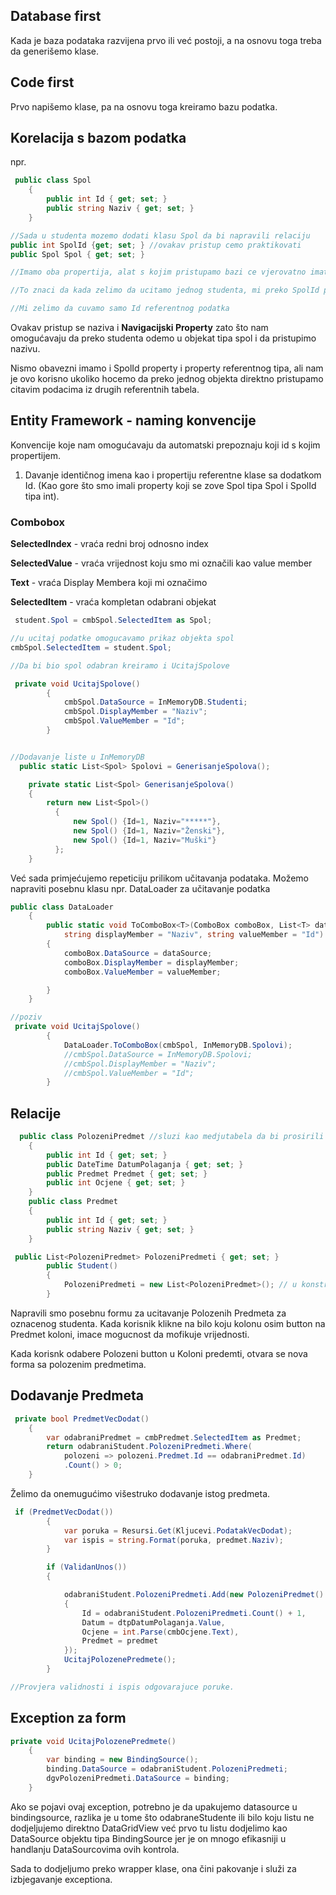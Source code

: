 ## Database first 

Kada je baza podataka razvijena prvo ili već postoji, a na osnovu toga treba da generišemo klase.



## Code first 

Prvo napišemo klase, pa na osnovu toga kreiramo bazu podatka. 



## Korelacija s bazom podatka 

npr. 

```c#
 public class Spol
    {
        public int Id { get; set; }
        public string Naziv { get; set; }
    }

//Sada u studenta mozemo dodati klasu Spol da bi napravili relaciju 
public int SpolId {get; set; } //ovakav pristup cemo praktikovati 
public Spol Spol { get; set; }

//Imamo oba propertija, alat s kojim pristupamo bazi ce vjerovatno imati mogucnost da automatski ucita i objekat tipa spol na osnovu SpolId propertija. 

//To znaci da kada zelimo da ucitamo jednog studenta, mi preko SpolId pitamo za njegov Id, zatim idemo u tu tabelu, pokupimo Naziv odnosno oznaku spola i citav taj objekat ucitamo u property Spol. Na taj nacin necemo ucitavati Id korisniku vec objekat.  

//Mi zelimo da cuvamo samo Id referentnog podatka 
```

Ovakav pristup se naziva i **Navigacijski Property** zato što nam omogućavaju da preko studenta odemo u objekat tipa spol i da pristupimo nazivu. 



Nismo obavezni imamo i SpolId property i property referentnog tipa, ali nam je ovo korisno ukoliko hocemo da preko jednog objekta direktno pristupamo citavim podacima iz drugih referentnih tabela. 



## Entity Framework - naming konvencije

Konvencije koje nam omogućavaju da automatski prepoznaju koji id s kojim propertijem. 

1. Davanje identičnog imena kao i propertiju referentne klase sa dodatkom Id. (Kao gore što smo imali property koji se zove Spol tipa Spol i SpolId tipa int). 



### Combobox 

**SelectedIndex** - vraća redni broj odnosno index 

**SelectedValue** - vraća vrijednost koju smo mi označili kao value member 

**Text** - vraća Display Membera koji mi označimo 

**SelectedItem** - vraća kompletan odabrani objekat 

```c#
 student.Spol = cmbSpol.SelectedItem as Spol;

//u ucitaj podatke omogucavamo prikaz objekta spol
cmbSpol.SelectedItem = student.Spol;

//Da bi bio spol odabran kreiramo i UcitajSpolove

 private void UcitajSpolove()
        {
            cmbSpol.DataSource = InMemoryDB.Studenti;
            cmbSpol.DisplayMember = "Naziv";
            cmbSpol.ValueMember = "Id";
        }


//Dodavanje liste u InMemoryDB
  public static List<Spol> Spolovi = GenerisanjeSpolova();

    private static List<Spol> GenerisanjeSpolova()
    {
        return new List<Spol>()
          {
              new Spol() {Id=1, Naziv="*****"},
              new Spol() {Id=1, Naziv="Ženski"},
              new Spol() {Id=1, Naziv="Muški"}
          };
    }
```



Već sada primjećujemo repeticiju prilikom učitavanja podataka. Možemo napraviti posebnu klasu npr. DataLoader za učitavanje podatka



```c#
public class DataLoader
    {
        public static void ToComboBox<T>(ComboBox comboBox, List<T> dataSource,
            string displayMember = "Naziv", string valueMember = "Id")
        {
            comboBox.DataSource = dataSource;
            comboBox.DisplayMember = displayMember;
            comboBox.ValueMember = valueMember;

        }
    }

//poziv
 private void UcitajSpolove()
        {
            DataLoader.ToComboBox(cmbSpol, InMemoryDB.Spolovi);
            //cmbSpol.DataSource = InMemoryDB.Spolovi;
            //cmbSpol.DisplayMember = "Naziv";
            //cmbSpol.ValueMember = "Id";
        }
```



## Relacije 

```c#
  public class PolozeniPredmet //sluzi kao medjutabela da bi prosirili informacije o Polozenim Predmetima 
    {
        public int Id { get; set; }
        public DateTime DatumPolaganja { get; set; }
        public Predmet Predmet { get; set; }
        public int Ocjene { get; set; }
    }
    public class Predmet
    {
        public int Id { get; set; }
        public string Naziv { get; set; }
    }

 public List<PolozeniPredmet> PolozeniPredmeti { get; set; }
        public Student()
        {
            PolozeniPredmeti = new List<PolozeniPredmet>(); // u konstruktoru pripremamo listu za koristenje
        }
```

Napravili smo posebnu formu za ucitavanje Polozenih Predmeta za oznacenog studenta. Kada korisnik klikne na bilo koju kolonu osim button na Predmet koloni, imace mogucnost da mofikuje vrijednosti. 

Kada korisnk odabere Polozeni button u Koloni predemti, otvara se nova forma sa polozenim predmetima. 



## Dodavanje Predmeta

```c#
 private bool PredmetVecDodat()
    {
        var odabraniPredmet = cmbPredmet.SelectedItem as Predmet;
        return odabraniStudent.PolozeniPredmeti.Where(
            polozeni => polozeni.Predmet.Id == odabraniPredmet.Id)
            .Count() > 0;
    }
```

Želimo da onemugućimo višestruko dodavanje istog predmeta. 

```c#
 if (PredmetVecDodat())
        {
            var poruka = Resursi.Get(Kljucevi.PodatakVecDodat);
            var ispis = string.Format(poruka, predmet.Naziv);
        }

        if (ValidanUnos())
        {

            odabraniStudent.PolozeniPredmeti.Add(new PolozeniPredmet()
            {
                Id = odabraniStudent.PolozeniPredmeti.Count() + 1,
                Datum = dtpDatumPolaganja.Value,
                Ocjene = int.Parse(cmbOcjene.Text),
                Predmet = predmet
            });
            UcitajPolozenePredmete();
        }

//Provjera validnosti i ispis odgovarajuce poruke.
```



## Exception za form

```c#
private void UcitajPolozenePredmete()
    {
        var binding = new BindingSource();
        binding.DataSource = odabraniStudent.PolozeniPredmeti;
        dgvPolozeniPredmeti.DataSource = binding;
    }
```

Ako se pojavi ovaj exception, potrebno je da upakujemo datasource u bindingsource, razlika je u tome što odabraneStudente ili bilo koju listu ne dodjeljujemo direktno DataGridView već prvo tu listu dodjelimo kao DataSource objektu tipa BindingSource jer je on mnogo efikasniji u handlanju DataSourcovima ovih kontrola. 

Sada to dodjeljumo preko wrapper klase, ona čini pakovanje i služi za izbjegavanje exceptiona. 
